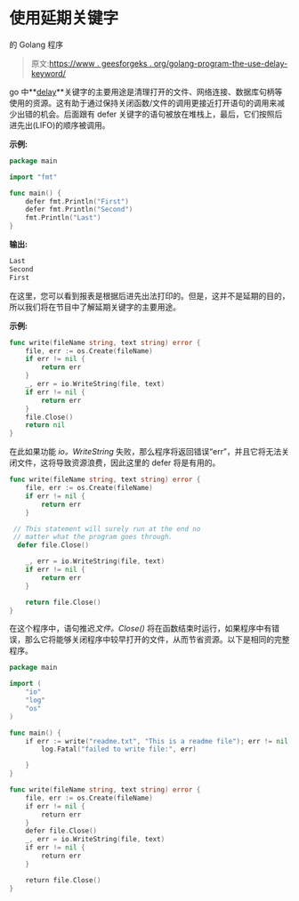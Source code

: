 # 使用延期关键字

的 Golang 程序

> 原文:[https://www . geesforgeks . org/golang-program-the-use-delay-keyword/](https://www.geeksforgeeks.org/golang-program-that-uses-defer-keyword/)

go 中**[delay](https://www.geeksforgeeks.org/defer-keyword-in-golang/)**关键字的主要用途是清理打开的文件、网络连接、数据库句柄等使用的资源。这有助于通过保持关闭函数/文件的调用更接近打开语句的调用来减少出错的机会。后面跟有 defer 关键字的语句被放在堆栈上，最后，它们按照后进先出(LIFO)的顺序被调用。

**示例:**

```go
package main

import "fmt"

func main() {
    defer fmt.Println("First")
    defer fmt.Println("Second")
    fmt.Println("Last")
}
```

**输出:**

```go
Last
Second
First

```

在这里，您可以看到报表是根据后进先出法打印的。但是，这并不是延期的目的，所以我们将在节目中了解延期关键字的主要用途。

**示例:**

```go
func write(fileName string, text string) error {
    file, err := os.Create(fileName)
    if err != nil {
        return err
    }
    _, err = io.WriteString(file, text)
    if err != nil {
        return err
    }
    file.Close()
    return nil
}

```

在此如果功能 *io。WriteString* 失败，那么程序将返回错误“err”，并且它将无法关闭文件，这将导致资源浪费，因此这里的 defer 将是有用的。

```go
func write(fileName string, text string) error {
    file, err := os.Create(fileName)
    if err != nil {
        return err
    }

 // This statement will surely run at the end no 
 // matter what the program goes through.
  defer file.Close()

    _, err = io.WriteString(file, text)
    if err != nil {
        return err
    }

    return file.Close()
}

```

在这个程序中，语句推迟*文件。Close()* 将在函数结束时运行，如果程序中有错误，那么它将能够关闭程序中较早打开的文件，从而节省资源。以下是相同的完整程序。

```go
package main

import (
    "io"
    "log"
    "os"
)

func main() {
    if err := write("readme.txt", "This is a readme file"); err != nil {
        log.Fatal("failed to write file:", err)

    }
}

func write(fileName string, text string) error {
    file, err := os.Create(fileName)
    if err != nil {
        return err
    }
    defer file.Close()
    _, err = io.WriteString(file, text)
    if err != nil {
        return err
    }

    return file.Close()
}
```